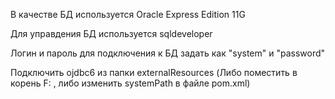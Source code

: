 В качестве БД используется Oracle Express Edition 11G

Для управдения БД используется sqldeveloper

Логин и пароль для подключения к БД задать как "system" и "password" 

Подключить ojdbc6 из папки externalResources (Либо поместить в корень F: , либо изменить systemPath в файле pom.xml)
